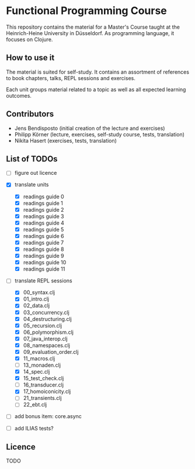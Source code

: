 # Functional Programming Course

This repository contains the material for a Master's Course taught at the Heinrich-Heine University in Düsseldorf.
As programming language, it focuses on Clojure.


## How to use it

The material is suited for self-study.
It contains an assortment of references to book chapters, talks, REPL sessions and exercises.

Each unit groups material related to a topic as well as all expected learning outcomes.


## Contributors

- Jens Bendisposto (initial creation of the lecture and exercises)
- Philipp Körner (lecture, exercises, self-study course, tests, translation)
- Nikita Hasert (exercises, tests, translation)


## List of TODOs

- [ ] figure out licence
- [x] translate units
  - [x] readings guide 0
  - [x] readings guide 1
  - [x] readings guide 2
  - [x] readings guide 3
  - [x] readings guide 4
  - [x] readings guide 5
  - [x] readings guide 6
  - [x] readings guide 7
  - [x] readings guide 8
  - [x] readings guide 9
  - [x] readings guide 10
  - [x] readings guide 11
- [ ] translate REPL sessions
  - [x] 00_syntax.clj
  - [x] 01_intro.clj
  - [x] 02_data.clj
  - [x] 03_concurrency.clj
  - [x] 04_destructuring.clj
  - [x] 05_recursion.clj
  - [x] 06_polymorphism.clj
  - [x] 07_java_interop.clj
  - [x] 08_namespaces.clj
  - [x] 09_evaluation_order.clj
  - [x] 11_macros.clj
  - [ ] 13_monaden.clj
  - [x] 14_spec.clj
  - [x] 15_test_check.clj
  - [ ] 16_transducer.clj
  - [x] 17_homoiconicity.clj
  - [ ] 21_transients.clj
  - [ ] 22_ebt.clj
- [ ] add bonus item: core.async
- [ ] add ILIAS tests?


## Licence

TODO
